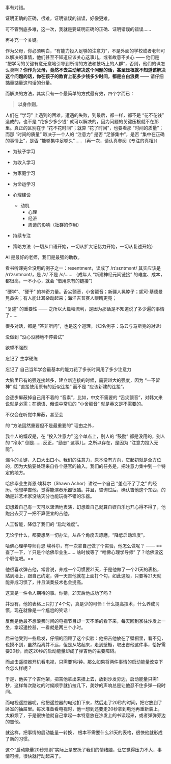 事有对错。

证明正确的正确，很难，证明错误的错误，好像更难。

可不管到底多难，这一次，我就是要证明正确的正确、证明错误的错误……







再补充一个关键。

作为父母，你必须明白，“有能力投入足够的注意力”，不是外面的学校或者老师可以解决的事情，他们甚至不知道应该关心这事儿，或者故意不关心 —— 他们是 “把学习的关键有意无意地引导到所谓的方法和技巧上的人群”，否则，他们的课怎么卖啊？**你作为父母，竟然不去主动解决这个问题的话，甚至压根就不知道该解决这个问题的话，你在孩子的教育上花多少钱多少时间，都是白白浪费** —— 请仔细掂量掂量这句话的分量。

而解决的方法，其实只有一个最简单的方式最有效，四个字而已：

> **以身作则**。









人们在 “学习” 上遇到的困难，遭遇的失败，到最后，都一样，都不是 “花不花钱” 造成的，也不是 “花多少多少钱” 就可以解决的，因为问题的关键压根就不在那里。真正的区别在于 “花不花时间”；就算 “花了时间”，也要看那 “时间的质量”；而那 “时间的质量” 取决于一个人的 “注意力” 是否 “足够集中”，是否 “集中在正确的事情上”，是否 “能够集中足够久”……（再一次，请认真参阅《专注的真相》）





* 为孩子学习
* 为收入学习
* 为家庭学习
* 为命运学习



* 心理建设
  * 动机
    * 心理
    * 经济
    * 周遭的影响（社群的作用）
* 持续专注
* 策略方法（一切从口语开始，一切从扩大记忆力开始，一切从复述开始）





AI 是最好的老师，我们是最强的助教。



看书听课完全没用的例子之一：resentment，读成了 /rɪˈsɛntmənt/ 其实应该是 /rɪˈzɛntmənt/，是 /z/ 不是 /s/…… （成年人 “新建神经元间链接” 的难度、成本，都很高，一不小心，就会 “借用原有的链接”）



“硬学”、“硬干” 的神奇力量。舌尖颤音，小舍颤音；新疆人晃脖子；妮可·基德曼晃鼻尖；有人能让耳朵动起来；海洋吉普赛人眼睛更亮；





“复述” 的重要性 —— 之所以大篇幅流利，是因为那话是不知道说了多少遍的事情了…… 

很多对话，都是 “答非所问”，也是这个道理。（知名例子：马云与马斯克的对话）











没做到 “没心没肺地不停尝试”







欲望不强烈

忘记了 生学硬练

忘记了 自己当年学会最基本的能力花了多长时间用了多少注意力

大脑里已有的强连接越多，建立新连接的时候，需要越大的强度，因为 “一不留神” 就 “直接使用原有的近似连接” 而不是 “应该新建的连接”。







会逐步屏蔽掉自己用不着的 “音素”，比如，中文不需要的 “舌尖颤音”，对韩文来说就是必需；在德语、俄语中常见的 “小舍颤音” 就是英文是不需要的。

不仅会在听觉中屏蔽，甚至会





的 “方法固然重要但不是最重要的” 理由之外，















我个人的慨叹是，在 “投入注意力” 这个单点上，别人的 “鼓励” 都是没用的，别人的 “冷水” 倒是…… 反正，“励志” 这事儿，之所以存在，是因为 “注意力投入无能”。







漏斗的关键，入口大出口小。我们的注意力，原本没有方向，它起初就是全方位的，因为大脑要处理来自各个感官的输入。我们的任务是，把注意力集中到一个特定的地方。











哈佛毕业生肖恩·埃科尔（Shawn Achor）讲过一个自己 “差点不了了之” 的经历。他想学吉他，觉得能演奏乐器很酷。并且，咨询过后，确认吉他这个东西，的确是非艺术家没啥天分也能玩得不错的乐器。

幻想着自己有一天可以潇洒地表演，幻想着自己就算自娱自乐也开心得不得了，他跑出去买了一把不算便宜的吉他。



人工智能，降低了我们的 “启动难度”。

无论学什么，都要想尽一切办法，从各个角度去琢磨，“降低启动难度”。





哈佛心理学导师肖恩·埃科尔，有一次拿自己做了个实验，他怎么做呢？ —— ==查了一下，丫只是个哈佛毕业生…… 啥时候等了 “哈佛心理学导师” 了？哈佛没这个职位吧。==

他很喜欢弹吉他，常言说，养成一个习惯要21天，于是他做了一个21天的表格，贴到墙上，跟自己约定，弹一天吉他就在上面打个勾，如此这般，只要等21天就能养成习惯了，并且演奏技术也会提高。

这真是一件令人期待的事。你猜，21天后他成功了吗？

并没有，他的表格上只打了4个勾，真是少的可怜！什么提高技术，什么养成习惯，现在就像是一个尴尬的笑话！

反倒是他最不想浪费时间的电视节目却一天不落的看下来，每天回到家往沙发上一坐，拿起遥控器，一看就是两三个小时。

后来他受到一些启发，仔细的回顾了这个实验：他把吉他放在了壁橱里，看不见，也摸不到，虽然距离并不远，但是从站起来，走到壁橱，取出吉他这件事，恰好需要20秒，而这20秒的启动能量却成了弹吉他的主要障碍。

而点击遥控器开机看电视，只需要1秒钟。那么如果将两件事情的启动能量改变下会怎么样呢？

于是，他买了个吉他架，把吉他拿出来挂上去，放到沙发旁边，启动能量只需1秒，这样每次路过的时候顺手就扒拉几下，美妙的声响总是让他忍不住多弹一段时间。

而电视遥控器呢，他把遥控器的电池扣下来，然后走了20秒的时间，把它放到了卧室的抽屉里。每次准备看电视时，他一想到还要走20秒拿到电池再重新装上，太麻烦了，于是很快他就自己拿起一本特意放在沙发上的书读起来，或者弹弹旁边的吉他。

就这样，把事情的启动能量一转换， 根本不需要什么21天的表格，很快他就形成了新的习惯。

这个“启动能量20秒规则”实际上是安抚了我们的情绪脑，让它觉得压力不大，事情可控，很快就行动起来了。
